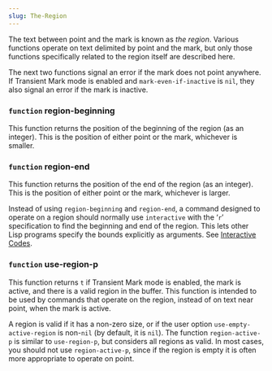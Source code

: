 ```yaml
---
slug: The-Region
---
```


The text between point and the mark is known as *the region*. Various functions operate on text delimited by point and the mark, but only those functions specifically related to the region itself are described here.

The next two functions signal an error if the mark does not point anywhere. If Transient Mark mode is enabled and `mark-even-if-inactive` is `nil`, they also signal an error if the mark is inactive.

### <span className="tag function">`function`</span> **region-beginning**

This function returns the position of the beginning of the region (as an integer). This is the position of either point or the mark, whichever is smaller.

### <span className="tag function">`function`</span> **region-end**

This function returns the position of the end of the region (as an integer). This is the position of either point or the mark, whichever is larger.

Instead of using `region-beginning` and `region-end`, a command designed to operate on a region should normally use `interactive` with the ‘`r`’ specification to find the beginning and end of the region. This lets other Lisp programs specify the bounds explicitly as arguments. See [Interactive Codes](Interactive-Codes).

### <span className="tag function">`function`</span> **use-region-p**

This function returns `t` if Transient Mark mode is enabled, the mark is active, and there is a valid region in the buffer. This function is intended to be used by commands that operate on the region, instead of on text near point, when the mark is active.

A region is valid if it has a non-zero size, or if the user option `use-empty-active-region` is non-`nil` (by default, it is `nil`). The function `region-active-p` is similar to `use-region-p`, but considers all regions as valid. In most cases, you should not use `region-active-p`, since if the region is empty it is often more appropriate to operate on point.
